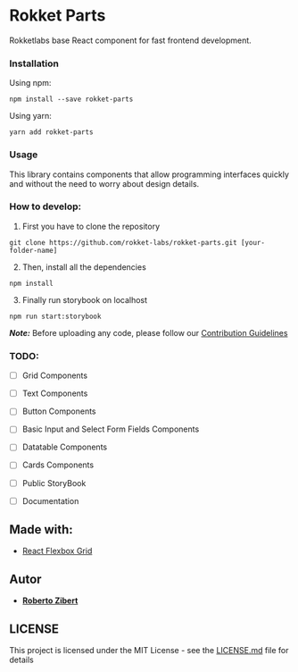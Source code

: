 
# Rokket Parts

Rokketlabs base React component for fast frontend development.

### Installation

Using npm:

```
npm install --save rokket-parts
```

Using yarn:

```
yarn add rokket-parts
```

### Usage

This library contains components that allow programming interfaces quickly and without the need to worry about design details.

### How to develop:

1. First you have to clone the repository
```
git clone https://github.com/rokket-labs/rokket-parts.git [your-folder-name]
```
2. Then, install all the dependencies
```
npm install
```
3. Finally run storybook on localhost
```
npm run start:storybook
```

***Note:***  Before uploading any code, please follow our [Contribution Guidelines](https://github.com/rokket-labs/rokket-parts/blob/master/CONTRIBUTING.MD) 


### TODO:
 - [ ] Grid Components
 - [ ] Text Components
 - [ ] Button Components
 - [ ] Basic Input and Select Form Fields Components
 - [ ] Datatable Components
 - [ ] Cards Components
 - [ ] Public StoryBook
 - [ ] Documentation


## Made with:
* [React Flexbox Grid](https://roylee0704.github.io/react-flexbox-grid) 



## Autor

* **[Roberto Zibert](https://github.com/robertzibert)** 

## LICENSE

This project is licensed under the MIT License - see the [LICENSE.md](LICENSE.md) file for details

